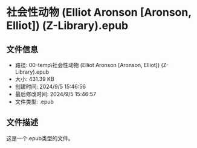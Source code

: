 ﻿# 社会性动物 (Elliot Aronson [Aronson, Elliot]) (Z-Library).epub

## 文件信息
- 路径: 00-temp\社会性动物 (Elliot Aronson [Aronson, Elliot]) (Z-Library).epub
- 大小: 431.39 KB
- 创建时间: 2024/9/5 15:46:56
- 最后修改时间: 2024/9/5 15:46:57
- 文件类型: .epub

## 文件描述
这是一个.epub类型的文件。

